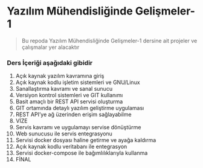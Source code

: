 # Yazılım Mühendisliğinde Gelişmeler-1
> Bu repoda Yazılım Mühendisliğinde Gelişmeler-1 dersine ait projeler ve çalışmalar yer alacaktır

### Ders İçeriği aşağıdaki gibidir 

1. Açık kaynak yazılım kavramına giriş
2. Açık kaynak kodlu işletim sistemleri ve GNU/Linux
3. Sanallaştırma kavramı ve sanal sunucu
4. Versiyon kontrol sistemleri ve GIT kullanımı
5. Basit amaçlı bir REST API servisi oluşturma
6. GIT ortamında detaylı yazılım geliştirme uygulaması
7. REST API’ye ağ üzerinden erişim sağlayabilme
8. VİZE
9. Servis kavramı ve uygulamayı servise dönüştürme
10. Web sunucusu ile servis entegrasyonu
11. Servisi docker dosyası haline getirme ve ayağa kaldırma
12. Açık kaynak kodlu veritabanı ile entegrasyon
13. Servisi docker-compose ile bağımlılıklarıyla kullanma
14. FİNAL